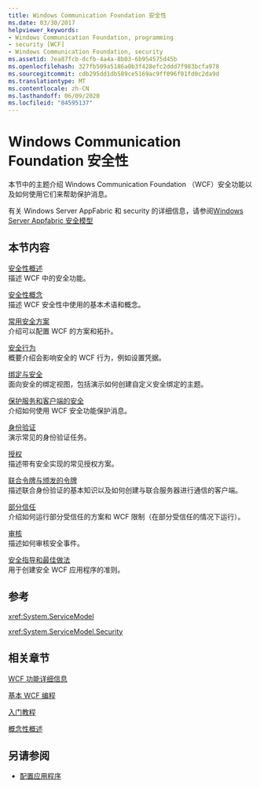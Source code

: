 ```yaml
---
title: Windows Communication Foundation 安全性
ms.date: 03/30/2017
helpviewer_keywords:
- Windows Communication Foundation, programming
- security [WCF]
- Windows Communication Foundation, security
ms.assetid: 7ea87fcb-dcfb-4a4a-8b03-6b954575d45b
ms.openlocfilehash: 327fb509a5186a0b3f428efc2ddd7f983bcfa978
ms.sourcegitcommit: cdb295dd1db589ce5169ac9ff096f01fd0c2da9d
ms.translationtype: MT
ms.contentlocale: zh-CN
ms.lasthandoff: 06/09/2020
ms.locfileid: "84595137"
---
```

# <a name="windows-communication-foundation-security"></a>Windows Communication Foundation 安全性
本节中的主题介绍 Windows Communication Foundation （WCF）安全功能以及如何使用它们来帮助保护消息。  
  
 有关 Windows Server AppFabric 和 security 的详细信息，请参阅[Windows Server Appfabric 安全模型](https://docs.microsoft.com/previous-versions/appfabric/ee677202(v=azure.10))  
  
## <a name="in-this-section"></a>本节内容  
 [安全性概述](security-overview.md)  
 描述 WCF 中的安全功能。  
  
 [安全性概念](security-concepts.md)  
 描述 WCF 安全性中使用的基本术语和概念。  
  
 [常用安全方案](common-security-scenarios.md)  
 介绍可以配置 WCF 的方案和拓扑。  
  
 [安全行为](security-behaviors-in-wcf.md)  
 概要介绍会影响安全的 WCF 行为，例如设置凭据。  
  
 [绑定与安全](bindings-and-security.md)  
 面向安全的绑定视图，包括演示如何创建自定义安全绑定的主题。  
  
 [保护服务和客户端的安全](securing-services-and-clients.md)  
 介绍如何使用 WCF 安全功能保护消息。  
  
 [身份验证](authentication-in-wcf.md)  
 演示常见的身份验证任务。  
  
 [授权](authorization-in-wcf.md)  
 描述带有安全实现的常见授权方案。  
  
 [联合令牌与颁发的令牌](federation-and-issued-tokens.md)  
 描述联合身份验证的基本知识以及如何创建与联合服务器进行通信的客户端。  
  
 [部分信任](partial-trust.md)  
 介绍如何运行部分受信任的方案和 WCF 限制（在部分受信任的情况下运行）。  
  
 [审核](auditing-security-events.md)  
 描述如何审核安全事件。  
  
 [安全指导和最佳做法](security-guidance-and-best-practices.md)  
 用于创建安全 WCF 应用程序的准则。  
  
## <a name="reference"></a>参考  
 <xref:System.ServiceModel>  
  
 <xref:System.ServiceModel.Security>  
  
## <a name="related-sections"></a>相关章节  
 [WCF 功能详细信息](index.md)  
  
 [基本 WCF 编程](../basic-wcf-programming.md)  
  
 [入门教程](../getting-started-tutorial.md)  
  
 [概念性概述](../conceptual-overview.md)  
  
## <a name="see-also"></a>另请参阅

- [配置应用程序](../diagnostics/configuring-your-application.md)
